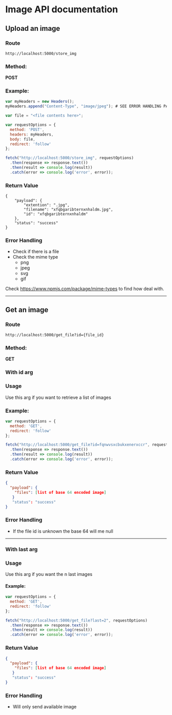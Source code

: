 # Image API documentation

## Upload an image
### Route

`http://localhost:5000/store_img`

### Method:

**POST**

### Example:

```js
var myHeaders = new Headers();
myHeaders.append("Content-Type", "image/jpeg"); # SEE ERROR HANDLING PART

var file = "<file contents here>";

var requestOptions = {
  method: 'POST',
  headers: myHeaders,
  body: file,
  redirect: 'follow'
};

fetch("http://localhost:5000/store_img", requestOptions)
  .then(response => response.text())
  .then(result => console.log(result))
  .catch(error => console.log('error', error));
```

### Return Value

```
{
    "payload": {
        "extention": ".jpg",
        "filename": "xfqbgaribternxnhaldm.jpg",
        "id": "xfqbgaribternxnhaldm"
    },
    "status": "success"
}
```

### Error Handling

- Check if there is a file
- Check the mime type 
    - png
    - jpeg
    - svg
    - gif  
 
 Check https://www.npmjs.com/package/mime-types to find how deal with.
 
---
 
## Get an image

### Route

`http://localhost:5000/get_file?id={file_id}`

### Method:

**GET**

### With id arg

### Usage

Use this arg if you want to retrieve a list of images

### Example:

```js
var requestOptions = {
  method: 'GET',
  redirect: 'follow'
};

fetch("http://localhost:5000/get_file?id=fqnwvsxcbukxenerxccr", requestOptions)
  .then(response => response.text())
  .then(result => console.log(result))
  .catch(error => console.log('error', error));
```

### Return Value

```json
{
  "payload": {
    "files": [list of base 64 encoded image]
   }
   "status": "success"
}
```

### Error Handling
 
- If the file id is unknown the base 64 will me null

-----

### With last arg

### Usage

Use this arg if you want the n last images

#### Example:

```js
var requestOptions = {
  method: 'GET',
  redirect: 'follow'
};

fetch("http://localhost:5000/get_file?last=2", requestOptions)
  .then(response => response.text())
  .then(result => console.log(result))
  .catch(error => console.log('error', error));
```

### Return Value

```json
{
  "payload": {
    "files": [list of base 64 encoded image]
   }
   "status": "success"
}
```

### Error Handling

- Will only send available image
